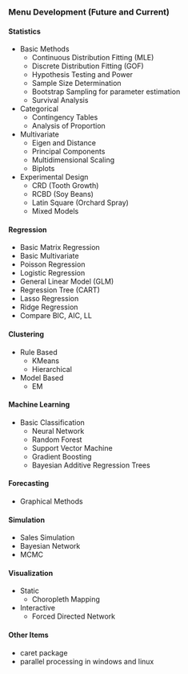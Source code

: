 ### Menu Development (Future and Current)

#### **Statistics**
- Basic Methods
  - Continuous Distribution Fitting (MLE)
  - Discrete Distribution Fitting (GOF)
  - Hypothesis Testing and Power
  - Sample Size Determination
  - Bootstrap Sampling for parameter estimation
  - Survival Analysis
- Categorical
  - Contingency Tables
  - Analysis of Proportion
- Multivariate
  - Eigen and Distance
  - Principal Components
  - Multidimensional Scaling
  - Biplots
- Experimental Design
  - CRD (Tooth Growth)
  - RCBD (Soy Beans)
  - Latin Square (Orchard Spray)
  - Mixed Models

#### **Regression**
- Basic Matrix Regression
- Basic Multivariate
- Poisson Regression
- Logistic Regression
- General Linear Model (GLM)
- Regression Tree (CART)
- Lasso Regression
- Ridge Regression
- Compare BIC, AIC, LL

#### **Clustering**
- Rule Based
  - KMeans
  - Hierarchical
- Model Based
  - EM

#### **Machine Learning**
- Basic Classification
  - Neural Network
  - Random Forest
  - Support Vector Machine
  - Gradient Boosting
  - Bayesian Additive Regression Trees

#### **Forecasting**
- Graphical Methods

#### **Simulation**
- Sales Simulation
- Bayesian Network
- MCMC

#### **Visualization**
- Static
  - Choropleth Mapping
- Interactive
  - Forced Directed Network

#### **Other Items**
- caret package
- parallel processing in windows and linux
